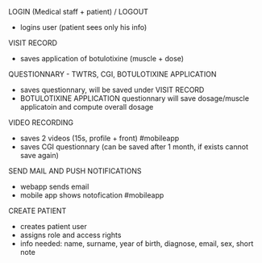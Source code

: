 LOGIN (Medical staff + patient) / LOGOUT
- logins user (patient sees only his info)

VISIT RECORD
- saves application of botulotixine (muscle + dose)

QUESTIONNARY - TWTRS, CGI, BOTULOTIXINE APPLICATION
- saves questionnary, will be saved under VISIT RECORD
- BOTULOTIXINE APPLICATION questionnary will save dosage/muscle applicatoin and compute overall dosage

VIDEO RECORDING
- saves 2 videos (15s, profile + front) #mobileapp
- saves CGI questionnary (can be saved after 1 month, if exists cannot save again)

SEND MAIL AND PUSH NOTIFICATIONS
- webapp sends email
- mobile app shows notofication #mobileapp

CREATE PATIENT
- creates patient user
- assigns role and access rights
- info needed: name, surname, year of birth, diagnose, email, sex, short note